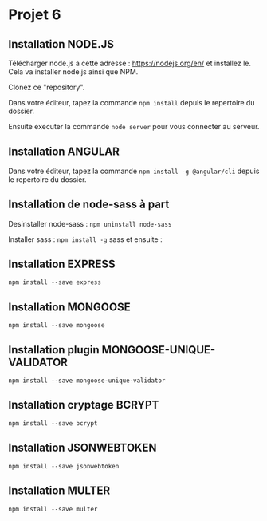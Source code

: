 # Projet 6 #
## Installation NODE.JS ##
Télécharger node.js a cette adresse : https://nodejs.org/en/ et installez le.
Cela va installer node.js ainsi que NPM.

Clonez ce "repository".

Dans votre éditeur, tapez la commande `npm install` depuis le repertoire du dossier.

Ensuite executer la commande `node server` pour vous connecter au serveur.

## Installation ANGULAR ##

Dans votre éditeur, tapez la commande `npm install -g @angular/cli` depuis le repertoire du dossier.

## Installation de node-sass à part ##

Desinstaller node-sass : `npm uninstall node-sass`

Installer sass : `npm install -g` sass et ensuite :

## Installation EXPRESS ##

`npm install --save express`

## Installation MONGOOSE ##

`npm install --save mongoose`

## Installation plugin MONGOOSE-UNIQUE-VALIDATOR ##

`npm install --save mongoose-unique-validator`

## Installation cryptage BCRYPT ##

`npm install --save bcrypt`

## Installation JSONWEBTOKEN ##

`npm install --save jsonwebtoken`

## Installation MULTER ##

`npm install --save multer`